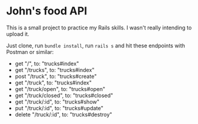 # John's food API

This is a small project to practice my Rails skills. I wasn't really intending to upload it.

Just clone, run `bundle install`, run `rails s` and hit these endpoints with Postman or similar:

* get "/", to: "trucks#index"
* get "/trucks", to: "trucks#index"
* post "/truck", to: "trucks#create"
* get "/truck", to: "trucks#index"
* get "/truck/open", to: "trucks#open"
* get "/truck/closed", to: "trucks#closed"
* get "/truck/:id", to: "trucks#show"
* put "/truck/:id", to: "trucks#update"
* delete "/truck/:id", to: "trucks#destroy"